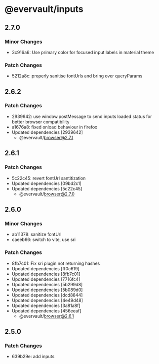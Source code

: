 # @evervault/inputs

## 2.7.0

### Minor Changes

- 3c916a6: Use primary color for focused input labels in material theme

### Patch Changes

- 5212a8c: properly sanitise fontUrls and bring over queryParams

## 2.6.2

### Patch Changes

- 2939642: use window.postMessage to send inputs loaded status for better browser compatibility
- a1676a8: fixed onload behaviour in firefox
- Updated dependencies [2939642]
  - @evervault/browser@2.7.1

## 2.6.1

### Patch Changes

- 5c22c45: revert fontUrl santitization
- Updated dependencies [09bd2c1]
- Updated dependencies [5c22c45]
  - @evervault/browser@2.7.0

## 2.6.0

### Minor Changes

- ab11378: sanitize fontUrl
- caeeb66: switch to vite, use sri

### Patch Changes

- 8fb7c01: Fix sri plugin not returning hashes
- Updated dependencies [ff0c619]
- Updated dependencies [8fb7c01]
- Updated dependencies [7716fc4]
- Updated dependencies [5b299d8]
- Updated dependencies [5b089d0]
- Updated dependencies [dcd8844]
- Updated dependencies [4e49d48]
- Updated dependencies [3a81a8f]
- Updated dependencies [456eeaf]
  - @evervault/browser@2.6.1

## 2.5.0

### Patch Changes

- 639b29e: add inputs
